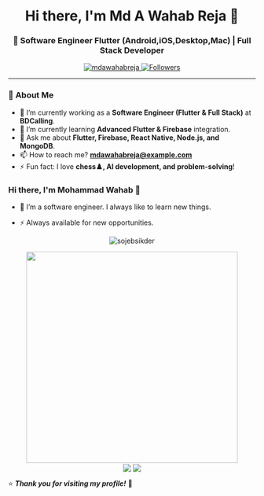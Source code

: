 <h1 align="center">Hi there, I'm Md A Wahab Reja 👋</h1>
<h3 align="center">🚀 Software Engineer Flutter (Android,iOS,Desktop,Mac) | Full Stack Developer</h3>

<p align="center">
  <a href="https://github.com/mdawahabreja">
    <img src="https://komarev.com/ghpvc/?username=mdawahabreja&label=Profile%20Views&color=0e75b6&style=flat" alt="mdawahabreja" />
  </a>
  <a href="https://github.com/mdawahabreja?tab=followers">
    <img src="https://img.shields.io/github/followers/mdawahabreja?label=Followers&style=social" alt="Followers" />
  </a>
</p>

---

### 🌟 **About Me**
- 🔭 I’m currently working as a **Software Engineer (Flutter & Full Stack)** at **BDCalling**.  
- 🌱 I’m currently learning **Advanced Flutter & Firebase** integration.  
- 💬 Ask me about **Flutter, Firebase, React Native, Node.js, and MongoDB**.  
- 📫 How to reach me? **mdawahabreja@example.com**  
- ⚡ Fun fact: I love **chess♟️, AI development, and problem-solving**!  

### Hi there, I'm Mohammad Wahab 👋

- 🔭 I’m a software engineer. I always like to learn new things.

- ⚡ Always available for new opportunities.


<p align="center">
 <img align="center" src="https://github-readme-streak-stats.herokuapp.com/?user=sojebsikder&theme=algolia&hide_border=true" alt="sojebsikder" />
 </p>


  <p align="center">
<!-- Github stats -->
   <img width="430" align="center" src="https://github-readme-stats.vercel.app/api?username=sojebsikder&theme=algolia&show_icons=true&count_private=true" />
<br/>
 <!-- Top Languages Card -->
   <img align="center" src="https://github-readme-stats.vercel.app/api/top-langs/?username=sojebsikder&theme=algolia&layout=compact" />
   <img align="center" src="http://github-profile-summary-cards.vercel.app/api/cards/most-commit-language?username=sojebsikder&theme=algolia" />

</p>

⭐ **_Thank you for visiting my profile!_** 🚀
